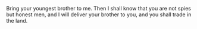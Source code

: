 Bring your youngest brother to me. Then I shall know that you are not spies but honest men, and I will deliver your brother to you, and you shall trade in the land.
